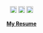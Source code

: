 <p align="center" text-align="center">
  <br><br>
  <a href="https://linkedin.com/in/areebbeigh/"><img height="18" width="18" src="https://cdn.jsdelivr.net/npm/simple-icons@v3/icons/linkedin.svg" /></a>
  <a href="https://instagram.com/in/areebbeigh/"><img height="18" width="18" src="https://cdn.jsdelivr.net/npm/simple-icons@v3/icons/instagram.svg" /></a>
  <a href="https://t.me/xnihpue/"><img height="18" width="18" src="https://cdn.jsdelivr.net/npm/simple-icons@v3/icons/telegram.svg" /></a><br><br>
  <b><a href="https://drive.google.com/file/d/1k0lVuLZ7IfeNAA6_f_h0inMGe_tZKXx_/view?usp=sharing">My Resume</a></b>
</p>

